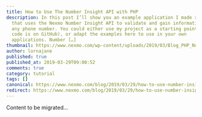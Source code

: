 ```yaml
---
title: How to Use The Number Insight API with PHP
description: In this post I’ll show you an example application I made recently
  that uses the Nexmo Number Insight API to validate and gain information about
  any phone number. You could either use my project as a starting point (the
  code is on GitHub), or adapt the examples here to use in your own
  applications. Number […]
thumbnail: https://www.nexmo.com/wp-content/uploads/2019/03/Blog_PHP_Numbers-Insight_1200x600.png
author: lornajane
published: true
published_at: 2019-03-29T09:00:52
comments: true
category: tutorial
tags: []
canonical: https://www.nexmo.com/blog/2019/03/29/how-to-use-number-insight-with-php-dr
redirect: https://www.nexmo.com/blog/2019/03/29/how-to-use-number-insight-with-php-dr
---
```

Content to be migrated...
